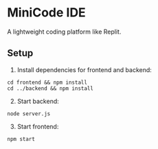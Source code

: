# MiniCode IDE

A lightweight coding platform like Replit.

## Setup

1. Install dependencies for frontend and backend:
```
cd frontend && npm install
cd ../backend && npm install
```

2. Start backend:
```
node server.js
```

3. Start frontend:
```
npm start
```
